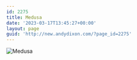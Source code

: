 ```yaml
---
id: 2275
title: Medusa
date: '2023-03-17T13:45:27+00:00'
layout: page
guid: 'http://new.andydixon.com/?page_id=2275'
---
```


![Medusa](https://i0.wp.com/assets.g8x2.ldn.idrivee2-23.com/posters/Medusa%2001.jpg?w=1200&ssl=1 "Medusa")